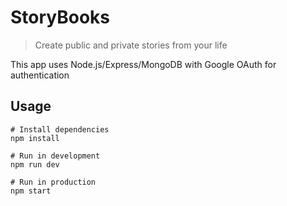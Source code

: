 # StoryBooks

> Create public and private stories from your life

This app uses Node.js/Express/MongoDB with Google OAuth for authentication

## Usage

```
# Install dependencies
npm install

# Run in development
npm run dev

# Run in production
npm start
```
